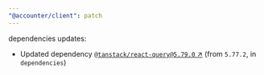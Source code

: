 ```yaml
---
"@accounter/client": patch
---
```

dependencies updates:
  - Updated dependency [`@tanstack/react-query@5.79.0` ↗︎](https://www.npmjs.com/package/@tanstack/react-query/v/5.79.0) (from `5.77.2`, in `dependencies`)
